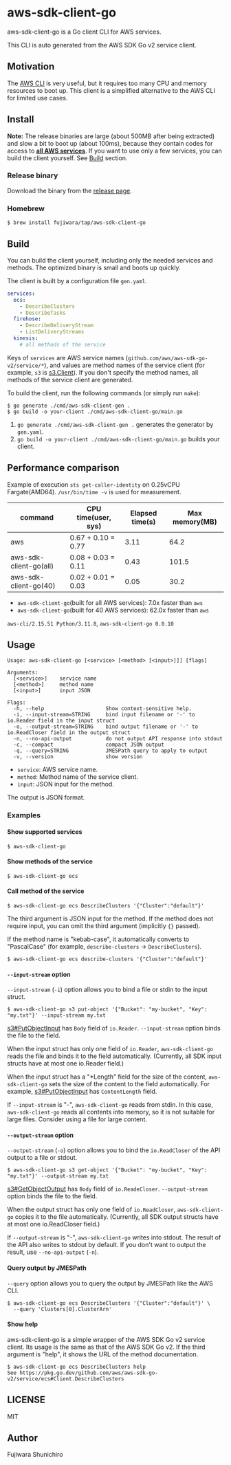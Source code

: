# aws-sdk-client-go

aws-sdk-client-go is a Go client CLI for AWS services.

This CLI is auto generated from the AWS SDK Go v2 service client.

## Motivation

The [AWS CLI](https://aws.amazon.com/cli/) is very useful, but it requires too many CPU and memory resources to boot up. This client is a simplified alternative to the AWS CLI for limited use cases.

## Install

**Note:** The release binaries are large (about 500MB after being extracted) and slow a bit to boot up (about 100ms), because they contain codes for access to **[all AWS services](https://pkg.go.dev/github.com/aws/aws-sdk-go-v2/service)**. If you want to use only a few services, you can build the client yourself. See [Build](#build) section.

### Release binary

Download the binary from the [release page](https://github.com/fujiwara/aws-sdk-client-go/releases).

### Homebrew

```console
$ brew install fujiwara/tap/aws-sdk-client-go
```

## Build

You can build the client yourself, including only the needed services and methods. The optimized binary is small and boots up quickly.

The client is built by a configuration file `gen.yaml`.

```yaml
services:
  ecs:
    - DescribeClusters
    - DescribeTasks
  firehose:
    - DescribeDeliveryStream
    - ListDeliveryStreams
  kinesis:
    # all methods of the service
```

Keys of `services` are AWS service names (`github.com/aws/aws-sdk-go-v2/service/*`), and values are method names of the service client (for example, `s3` is [s3.Client](https://pkg.go.dev/github.com/aws/aws-sdk-go-v2/service/s3#Client)). If you don't specify the method names, all methods of the service client are generated.

To build the client, run the following commands (or simply run `make`):

```console
$ go generate ./cmd/aws-sdk-client-gen .
$ go build -o your-client ./cmd/aws-sdk-client-go/main.go
```

1. `go generate ./cmd/aws-sdk-client-gen .` generates the generator by `gen.yaml`.
2. `go build -o your-client ./cmd/aws-sdk-client-go/main.go` builds your client.


## Performance comparison

Example of execution `sts get-caller-identity` on 0.25vCPU Fargate(AMD64).
`/usr/bin/time -v` is used for measurement.

| command | CPU time(user, sys)| Elapsed time(s) | Max memory(MB) |
| ---- | ---- | ---- | --- |
| aws               | 0.67 + 0.10 = 0.77 | 3.11 | 64.2 |
| aws-sdk-client-go(all) | 0.08 + 0.03 = 0.11 | 0.43 | 101.5 |
| aws-sdk-client-go(40) | 0.02 + 0.01 = 0.03 | 0.05 | 30.2 |

- `aws-sdk-client-go`(built for all AWS services): 7.0x faster than `aws`
- `aws-sdk-client-go`(built for 40 AWS services): 62.0x faster than `aws`

`aws-cli/2.15.51 Python/3.11.8`, `aws-sdk-client-go 0.0.10`

## Usage

```
Usage: aws-sdk-client-go [<service> [<method> [<input>]]] [flags]

Arguments:
  [<service>]    service name
  [<method>]     method name
  [<input>]      input JSON

Flags:
  -h, --help                    Show context-sensitive help.
  -i, --input-stream=STRING     bind input filename or '-' to io.Reader field in the input struct
  -o, --output-stream=STRING    bind output filename or '-' to io.ReadCloser field in the output struct
  -n, --no-api-output           do not output API response into stdout
  -c, --compact                 compact JSON output
  -q, --query=STRING            JMESPath query to apply to output
  -v, --version                 show version
```

- `service`: AWS service name.
- `method`: Method name of the service client.
- `input`: JSON input for the method.

The output is JSON format.

### Examples

#### Show supported services

```console
$ aws-sdk-client-go
```

#### Show methods of the service

```console
$ aws-sdk-client-go ecs
```

#### Call method of the service

```console
$ aws-sdk-client-go ecs DescribeClusters '{"Cluster":"default"}'
```

The third argument is JSON input for the method. If the method does not require input, you can omit the third argument (implicitly `{}` passed).

If the method name is "kebab-case", it automatically converts to "PascalCase" (for example, `describe-clusters` -> `DescribeClusters`).

```console
$ aws-sdk-client-go ecs describe-clusters '{"Cluster":"default"}'
```

#### `--input-stream` option

`--input-stream` (`-i`) option allows you to bind a file or stdin to the input struct.

```console
$ aws-sdk-client-go s3 put-object '{"Bucket": "my-bucket", "Key": "my.txt"}' --input-stream my.txt
```

[s3#PutObjectInput](https://pkg.go.dev/github.com/aws/aws-sdk-go-v2/service/s3#PutObjectInput) has `Body` field of `io.Reader`. `--input-stream` option binds the file to the field.

When the input struct has only one field of `io.Reader`, `aws-sdk-client-go` reads the file and binds it to the field automatically. (Currently, all SDK input structs have at most one io.Reader field.)

When the input struct has a "\*Length" field for the size of the content, `aws-sdk-client-go` sets the size of the content to the field automatically. For example, [s3#PutObjectInput](https://pkg.go.dev/github.com/aws/aws-sdk-go-v2/service/s3#PutObjectInput) has `ContentLength` field.

If `--input-stream` is "-", `aws-sdk-client-go` reads from stdin. In this case, `aws-sdk-client-go` reads all contents into memory, so it is not suitable for large files. Consider using a file for large content.

#### `--output-stream` option

`--output-stream` (`-o`) option allows you to bind the `io.ReadCloser` of the API output to a file or stdout.

```console
$ aws-sdk-client-go s3 get-object '{"Bucket": "my-bucket", "Key": "my.txt"}' --output-stream my.txt
```

[s3#GetObjectOutput](https://pkg.go.dev/github.com/aws/aws-sdk-go-v2/service/s3#PutObjectOutput) has `Body` field of `io.ReadeCloser`. `--output-stream` option binds the file to the field.

When the output struct has only one field of `io.ReadCloser`, `aws-sdk-client-go` copies it to the file automatically. (Currently, all SDK output structs have at most one io.ReadCloser field.)

If `--output-stream` is "-", `aws-sdk-client-go` writes into stdout. The result of the API also writes to stdout by default. If you don't want to output the result, use `--no-api-output` (`-n`).

#### Query output by JMESPath

`--query` option allows you to query the output by JMESPath like the AWS CLI.

```console
$ aws-sdk-client-go ecs DescribeClusters '{"Cluster":"default"}' \
  --query 'Clusters[0].ClusterArn'
```

#### Show help

aws-sdk-client-go is a simple wrapper of the AWS SDK Go v2 service client. Its usage is the same as that of the AWS SDK Go v2. If the third argument is "help", it shows the URL of the method documentation.

```console
$ aws-sdk-client-go ecs DescribeClusters help
See https://pkg.go.dev/github.com/aws/aws-sdk-go-v2/service/ecs#Client.DescribeClusters
```

## LICENSE

MIT

## Author

Fujiwara Shunichiro
